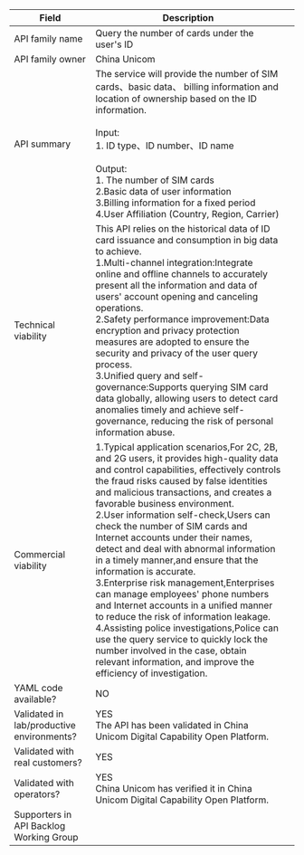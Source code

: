 
| **Field**                                 | Description                                                                                                                                                                                                                                                                                                                                                                                                                                                                                                                                                                                                                                                                                                                                                                                                                                                       |     |
| ----------------------------------------- | ----------------------------------------------------------------------------------------------------------------------------------------------------------------------------------------------------------------------------------------------------------------------------------------------------------------------------------------------------------------------------------------------------------------------------------------------------------------------------------------------------------------------------------------------------------------------------------------------------------------------------------------------------------------------------------------------------------------------------------------------------------------------------------------------------------------------------------------------------------------- | --- |
| API family name                           | Query the number of cards under the user's ID                                                                                                                                                                                                                                                                                                                                                                                                                                                                                                                                                                                                                                                                                                                                                                                                                     |     |
| API family owner                          | China Unicom                                                                                                                                                                                                                                                                                                                                                                                                                                                                                                                                                                                                                                                                                                                                                                                                                                                      |     |
| API summary                               | The service will provide the number of SIM cards、basic data、 billing information and location of ownership based on the ID information.<br><br>Input:<br>1. ID type、ID number、ID name<br><br>Output:<br>1. The number of SIM cards<br>2.Basic data of user information<br>3.Billing information for a fixed period<br>4.User Affiliation (Country, Region, Carrier)<br>                                                                                                                                                                                                                                                                                                                                                                                                                                                                                           |     |
| Technical viability                       | This API relies on the historical data of ID card issuance and consumption in big data to achieve. <br>1.Multi-channel integration:Integrate online and offline channels to accurately present all the information and data of users' account opening and canceling operations.<br>2.Safety performance improvement:Data encryption and privacy protection measures are adopted to ensure the security and privacy of the user query process.<br>3.Unified query and self-governance:Supports querying SIM card data globally, allowing users to detect card anomalies timely and achieve self-governance, reducing the risk of personal information abuse.                                                                                                                                                                                                       |     |
| Commercial viability                      | 1.Typical application scenarios,For 2C, 2B, and 2G users, it provides high-quality data and control capabilities, effectively controls the fraud risks caused by false identities and malicious transactions, and creates a favorable business environment.<br>2.User information self-check,Users can check the number of SIM cards and Internet accounts under their names, detect and deal with abnormal information in a timely manner,and ensure that the information is accurate.<br>3.Enterprise risk management,Enterprises can manage employees' phone numbers and Internet accounts in a unified manner to reduce the risk of information leakage.<br>4.Assisting police investigations,Police can use the query service to quickly lock the number involved in the case, obtain relevant information, and improve the efficiency of investigation.<br> |     |
| YAML code available?                      | NO                                                                                                                                                                                                                                                                                                                                                                                                                                                                                                                                                                                                                                                                                                                                                                                                                                                                |     |
| Validated in lab/productive environments? | YES<br>The API has been validated in China Unicom Digital Capability Open Platform.                                                                                                                                                                                                                                                                                                                                                                                                                                                                                                                                                                                                                                                                                                                                                                               |     |
| Validated with real customers?            | YES                                                                                                                                                                                                                                                                                                                                                                                                                                                                                                                                                                                                                                                                                                                                                                                                                                                               |     |
| Validated with operators?                 | YES<br>China Unicom has verified it in China Unicom Digital Capability Open Platform.                                                                                                                                                                                                                                                                                                                                                                                                                                                                                                                                                                                                                                                                                                                                                                             |     |
| Supporters in API Backlog Working Group   |                                                                                                                                                                                                                                                                                                                                                                                                                                                                                                                                                                                                                                                                                                                                                                                                                                                                   |     |